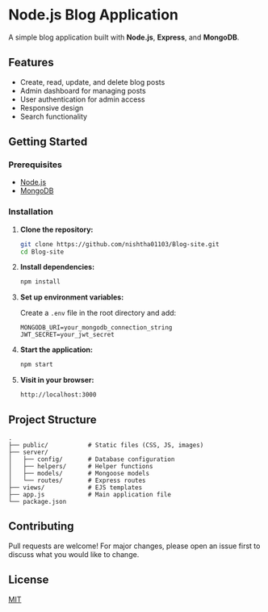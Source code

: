 # Node.js Blog Application

A simple blog application built with **Node.js**, **Express**, and **MongoDB**.

## Features

- Create, read, update, and delete blog posts
- Admin dashboard for managing posts
- User authentication for admin access
- Responsive design
- Search functionality

## Getting Started

### Prerequisites

- [Node.js](https://nodejs.org/)
- [MongoDB](https://www.mongodb.com/)

### Installation

1. **Clone the repository:**
   ```bash
   git clone https://github.com/nishtha01103/Blog-site.git
   cd Blog-site
   ```

2. **Install dependencies:**
   ```bash
   npm install
   ```

3. **Set up environment variables:**

   Create a `.env` file in the root directory and add:
   ```
   MONGODB_URI=your_mongodb_connection_string
   JWT_SECRET=your_jwt_secret
   ```

4. **Start the application:**
   ```bash
   npm start
   ```

5. **Visit in your browser:**
   ```
   http://localhost:3000
   ```

## Project Structure

```
.
├── public/           # Static files (CSS, JS, images)
├── server/
│   ├── config/       # Database configuration
│   ├── helpers/      # Helper functions
│   ├── models/       # Mongoose models
│   └── routes/       # Express routes
├── views/            # EJS templates
├── app.js            # Main application file
└── package.json
```

## Contributing

Pull requests are welcome! For major changes, please open an issue first to discuss what you would like to change.

## License

[MIT](LICENSE)
